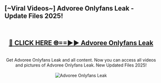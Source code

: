 <h2>[~Viral Videos~] Advoree Onlyfans Leak - Update Files 2025!</h2>
<br>
<div align="center">
<h2><a href="https://betterlinks.top/A2PfLJ" rel="nofollow">🔴 CLICK HERE 🌐==►► Advoree Onlyfans Leak</a></h2>
<br>
Get Advoree Onlyfans Leak and all content. Now you can access all videos and pictures of Advoree Onlyfans Leak. New Updated Files 2025!
<br>
<br>
<a href="https://betterlinks.top/A2PfLJ" rel="nofollow" data-target="animated-image.originalLink"><img src="https://i.ibb.co.com/WyWwxjT/player-gif2.gif" alt="Advoree Onlyfans Leak" style="max-width: 100%; display: inline-block;" data-target="animated-image.originalImage"></a>
</div>
<br>
